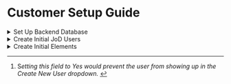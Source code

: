 # Customer Setup Guide

<details>

<summary>Set Up Backend Database</summary>

Set Up Backend Database \<JoD Operations Team>

1. Create customer record in database table "organization"
   1. CFT Custom Report = No (select)
   2. Custom Priority Sort Order = Strategy Sort Order
   3. Hex Code for Primary Org Color (used for Strat Slide Rpt)
   4. Label\_Design\_Priority:
      1. Empty = Our Priorities
      2. Suggested: "Our current strategic priorities for success are:"
   5. Label\_Design\_Purpose:
      1. Empty = Our Purpose
      2. Suggested: "As an organization, we exist to:"
   6. Label\_Design\_Strategy:
      1. Empty = Our Strategy (ies)
      2. Suggested: "We will succeed because we:"
   7. Label\_Design\_Structure:
      1. Empty = Our Groups
      2. Suggested: "We have organized ourselves for success in this way:"
   8. Customer Logo
   9. Customer Name
   10. Set Org Phase = Phase 1
   11. Organization Is Active = Yes (select)
   12. Slug
2. Create initial Org Member(s) in the org\_members table
   1. Organization\_ID
   2. Active = Yes (select)
   3. Staff Full Name
      1. Staff First Name
      2. Staff Last Name
   4. Member is JoD User = No (select) [_\[note\]_](#user-content-fn-1)[^1]
   5. Work Email (ensure consistency with User record)
   6. Slug = \[Leave blank - DO NOT add Slug]
   7. Position = OPTIONAL
   8. Position Level = OPTIONAL
   9. Everything else can be left blank

_Note: No need to create JoD User(s) via the database - instead they will be created via the Admin interface - see next step._&#x20;

</details>

<details>

<summary>Create Initial JoD Users</summary>

Create Initial JoD Users via the Tables' Admin \<JoD Admin>

Using the super admin's add user tool...&#x20;

![](<.gitbook/assets/Screenshot 2023-01-29 at 4.50.46 PM.png>)

1. Select the desired organization from Organization Name
2. A set of all available Org Members (those that are not already JoD Users) are already populated in the Org Member Full Name field
3. First Name and Last Name fields will auto populate, but may be changed.&#x20;
4. Email should also auto populate (if available in the member's record). This field may be changed.&#x20;

_Note: All fields are required. The Create User button will change to a JoD-purple color when the record is ready to be submitted._&#x20;

<mark style="color:red;">**IMPORTANT NOTES**</mark>&#x20;

If users are having issues with setting up their account:&#x20;

* Have them check their spam folders for the JoD email
  * If possible, inform recipients in advance that emails may go to their spam folder -- they should check there if they do not see it in their inbox. &#x20;
* Also confirm that emails have been sent to the correct (expected) address

</details>

<details>

<summary>Create Initial Elements</summary>

Create Initial Elements via the Tables’ GUI \<Org Admin>

1. Add Org Members (Org Admin)
2. Convert Org Members to JoD Users and Invite them to the Tables Application (via email request to JustOrg Design ONLY)
3. Create initial
   1. Values (optional)&#x20;
   2. Strategies&#x20;
   3. Table(s) – The Org Admin must create the first Table. The Org Admin has the option to set permissions to one or more Tables that will allow such tables to create Tables.

_Note: Only JoD Users can log into the Tables Application and be Sponsors or Conveners_

</details>

[^1]: &#x53;_&#x65;tting this field to Yes would prevent the user from showing up in the Create New User dropdown._&#x20;
